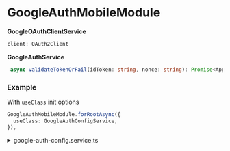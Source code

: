 # GoogleAuthMobileModule


**GoogleOAuthClientService**

```typescript
client: OAuth2Client
```

**GoogleAuthService**
```typescript
 async validateTokenOrFail(idToken: string, nonce: string): Promise<AppleUser>
```

### Example

With `useClass` init options
```typescript
GoogleAuthMobileModule.forRootAsync({
  useClass: GoogleAuthConfigService,
}),
```
</details>

  <details>
    <summary>google-auth-config.service.ts</summary>

```typescript
import { Injectable } from '@nestjs/common';
import { ConfigService } from '@nestjs/config';
import { GoogleAuthModuleOptions, GoogleAuthModuleOptionsFactory } from '@purrweb/google-auth-mobile';

@Injectable()
export class GoogleAuthConfigService implements GoogleAuthModuleOptionsFactory {
  constructor(private readonly configService: ConfigService) {}

  createGoogleAuthModuleOptions(): GoogleAuthModuleOptions {
    return {
      clientId: this.configService.get<string>('googleAuth.googleAuth'),
      clientSecret: this.configService.get<string>('googleAuth.clientSecret'),
      iosClientId: this.configService.get<string>('googleAuth.iosClientId'),
      androidClientId: this.configService.get<string>('googleAuth.androidClientId'),
    };
  }
}

```
</details>

